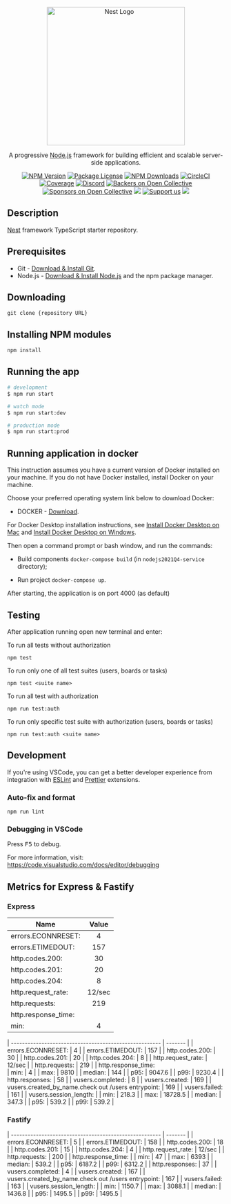 <p align="center">
  <a href="http://nestjs.com/" target="blank"><img src="https://nestjs.com/img/logo_text.svg" width="320" alt="Nest Logo" /></a>
</p>

[circleci-image]: https://img.shields.io/circleci/build/github/nestjs/nest/master?token=abc123def456
[circleci-url]: https://circleci.com/gh/nestjs/nest

  <p align="center">A progressive <a href="http://nodejs.org" target="_blank">Node.js</a> framework for building efficient and scalable server-side applications.</p>
    <p align="center">
<a href="https://www.npmjs.com/~nestjscore" target="_blank"><img src="https://img.shields.io/npm/v/@nestjs/core.svg" alt="NPM Version" /></a>
<a href="https://www.npmjs.com/~nestjscore" target="_blank"><img src="https://img.shields.io/npm/l/@nestjs/core.svg" alt="Package License" /></a>
<a href="https://www.npmjs.com/~nestjscore" target="_blank"><img src="https://img.shields.io/npm/dm/@nestjs/common.svg" alt="NPM Downloads" /></a>
<a href="https://circleci.com/gh/nestjs/nest" target="_blank"><img src="https://img.shields.io/circleci/build/github/nestjs/nest/master" alt="CircleCI" /></a>
<a href="https://coveralls.io/github/nestjs/nest?branch=master" target="_blank"><img src="https://coveralls.io/repos/github/nestjs/nest/badge.svg?branch=master#9" alt="Coverage" /></a>
<a href="https://discord.gg/G7Qnnhy" target="_blank"><img src="https://img.shields.io/badge/discord-online-brightgreen.svg" alt="Discord"/></a>
<a href="https://opencollective.com/nest#backer" target="_blank"><img src="https://opencollective.com/nest/backers/badge.svg" alt="Backers on Open Collective" /></a>
<a href="https://opencollective.com/nest#sponsor" target="_blank"><img src="https://opencollective.com/nest/sponsors/badge.svg" alt="Sponsors on Open Collective" /></a>
  <a href="https://paypal.me/kamilmysliwiec" target="_blank"><img src="https://img.shields.io/badge/Donate-PayPal-ff3f59.svg"/></a>
    <a href="https://opencollective.com/nest#sponsor"  target="_blank"><img src="https://img.shields.io/badge/Support%20us-Open%20Collective-41B883.svg" alt="Support us"></a>
  <a href="https://twitter.com/nestframework" target="_blank"><img src="https://img.shields.io/twitter/follow/nestframework.svg?style=social&label=Follow"></a>
</p>
  <!--[![Backers on Open Collective](https://opencollective.com/nest/backers/badge.svg)](https://opencollective.com/nest#backer)
  [![Sponsors on Open Collective](https://opencollective.com/nest/sponsors/badge.svg)](https://opencollective.com/nest#sponsor)-->

## Description

[Nest](https://github.com/nestjs/nest) framework TypeScript starter repository.

## Prerequisites

- Git - [Download & Install Git](https://git-scm.com/downloads).
- Node.js - [Download & Install Node.js](https://nodejs.org/en/download/) and the npm package manager.

## Downloading

```
git clone {repository URL}
```

## Installing NPM modules

```
npm install
```

## Running the app

```bash
# development
$ npm run start

# watch mode
$ npm run start:dev

# production mode
$ npm run start:prod
```

## Running application in docker

This instruction assumes you have a current version of Docker installed on your machine. If you do not have Docker installed, install Docker on your machine.

Choose your preferred operating system link below to download Docker:
- DOCKER - [Download](https://docs.docker.com/get-started/#download-and-install-docker).

For Docker Desktop installation instructions, see [Install Docker Desktop on Mac](https://docs.docker.com/desktop/mac/install/) and  [Install Docker Desktop on Windows](https://docs.docker.com/desktop/windows/install/).

Then open a command prompt or bash window, and run the commands:

- Build components `docker-compose build` (in `nodejs2021Q4-service` directory);

- Run project `docker-compose up`.

After starting, the application is on port 4000 (as default) 

## Testing

After application running open new terminal and enter:

To run all tests without authorization

```
npm test
```

To run only one of all test suites (users, boards or tasks)

```
npm test <suite name>
```

To run all test with authorization

```
npm run test:auth
```

To run only specific test suite with authorization (users, boards or tasks)

```
npm run test:auth <suite name>
```

## Development

If you're using VSCode, you can get a better developer experience from integration with [ESLint](https://marketplace.visualstudio.com/items?itemName=dbaeumer.vscode-eslint) and [Prettier](https://marketplace.visualstudio.com/items?itemName=esbenp.prettier-vscode) extensions.

### Auto-fix and format

```
npm run lint
```

### Debugging in VSCode

Press <kbd>F5</kbd> to debug.

For more information, visit: https://code.visualstudio.com/docs/editor/debugging

## Metrics for Express & Fastify

### Express

| Name                | Value     |
| ---                 |    :---:  |
| errors.ECONNRESET:  | 4         |
| errors.ETIMEDOUT:   | 157       |
| http.codes.200:     | 30        |
| http.codes.201:     | 20        |
| http.codes.204:     | 8         |
| http.request_rate:  | 12/sec    |
| http.requests:      | 219       |
| http.response_time: |           |
| min:                | 4         |



| ------------------------------------------------------ | ------- |
| errors.ECONNRESET: | 4 |
| errors.ETIMEDOUT:                                      | 157     |
| http.codes.200:                                        | 30      |
| http.codes.201:                                        | 20      |
| http.codes.204:                                        | 8       |
| http.request_rate:                                     | 12/sec  |
| http.requests:                                         | 219     |
| http.response_time:                                              
|   min:                                                 | 4       |
|   max:                                                 | 9810    |
|   median:                                              | 144     |
|   p95:                                                 | 9047.6  |
|   p99:                                                 | 9230.4  |
| http.responses:                                        | 58      |
| vusers.completed:                                      | 8       |
| vusers.created:                                        | 169     |
| vusers.created_by_name.check out /users entrypoint:    | 169     |
| vusers.failed:                                         | 161     |
| vusers.session_length:                                           |
|   min:                                                 | 218.3   |
|   max:                                                 | 18728.5 |
|   median:                                              | 347.3   |
|   p95:                                                 | 539.2   |
|   p99:                                                 | 539.2   |


### Fastify

| ------------------------------------------------------ | ------- |
| errors.ECONNRESET:                                     | 5       |
| errors.ETIMEDOUT:                                      | 158     |
| http.codes.200:                                        | 18      |
| http.codes.201:                                        | 15      |
| http.codes.204:                                        | 4       |
| http.request_rate:                                     | 12/sec  |
| http.requests:                                         | 200     |
| http.response_time:                                              |
|   min:                                                 | 47      |
|   max:                                                 | 6393    |
|   median:                                              | 539.2   |
|   p95:                                                 | 6187.2  |
|   p99:                                                 | 6312.2  |
| http.responses:                                        | 37      |
| vusers.completed:                                      | 4       |
| vusers.created:                                        | 167     |
| vusers.created_by_name.check out /users entrypoint:    | 167     |
| vusers.failed:                                         | 163     |
| vusers.session_length:                                           |
|   min:                                                 | 1150.7  |
|   max:                                                 | 3088.1  |
|   median:                                              | 1436.8  |
|   p95:                                                 | 1495.5  |
|   p99:                                                 | 1495.5  |


